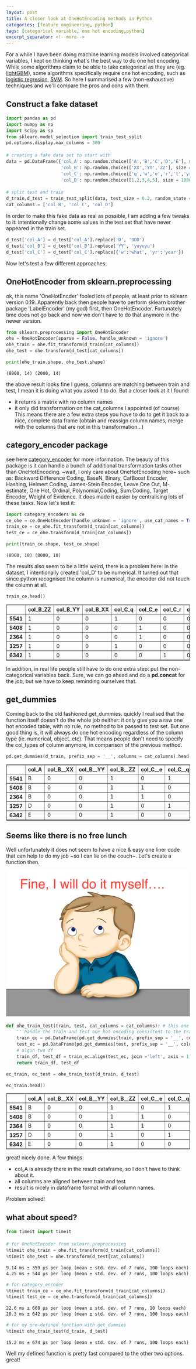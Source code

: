 ```yaml
---
layout: post
title: A closer look at OneHotEncoding methods in Python 
categories: [feature engineering, python]
tags: [categorical variable, one hot encoding,python]
excerpt_separator: <!--more-->
---
```




For a while I have been doing machine learning models involved categorical variables, I kept on thinking what's the best way to do one hot encoding. While some algorithms claim to be able to take categorical as they are (eg. [lightGBM](https://lightgbm.readthedocs.io/en/latest/)), some algorithms specifically require one hot encoding, such as [logistic regresion](https://en.wikipedia.org/wiki/Logistic_regression), [SVM](https://en.wikipedia.org/wiki/Support-vector_machine). So here I summarised a few (non-exhaustive) techniques and we'll compare the pros and cons with them. 

## Construct a fake dataset



```python
import pandas as pd
import numpy as np
import scipy as sp
from sklearn.model_selection import train_test_split
pd.options.display.max_columns = 300

# creating a fake data set to start with
data = pd.DataFrame({'col_A': np.random.choice(['A','B','C','D','E'], size = 10000), 
                     'col_B': np.random.choice(['XX','YY','ZZ'], size = 10000),
                     'col_C': np.random.choice(['q','w','e','r','t','yr'], size = 10000),
                     'col_D': np.random.choice([1,2,3,4,5], size = 10000)})

# split test and train
d_train,d_test = train_test_split(data, test_size = 0.2, random_state = 200)
cat_columns = ['col_B', 'col_C', 'col_D']
```

In order to make this fake data as real as possible, I am adding a few tweaks to it: intentionally change some values in the test set that have never appeared in the train set. 


```python
d_test['col_A'] = d_test['col_A'].replace('D', 'DDD')
d_test['col_B'] = d_test['col_B'].replace('YY', 'yuyuyu')
d_test['col_C'] = d_test['col_C'].replace({'w':'what', 'yr':'year'})
```
Now let's test a few different approaches:

## OneHotEncoder from sklearn.preprocessing

ok, this name 'OneHotEncder' fooled lots of people, at least prior to sklearn version 0.19. Apparently back then people have to perform sklearn brother package 'LabelEncoder' (my god) first, then OneHotEncoder. Fortunately time does not go back and now we don't have to do that anymore in the newer version. 



```python
from sklearn.preprocessing import OneHotEncoder 
ohe = OneHotEncoder(sparse = False, handle_unknown = 'ignore')
ohe_train = ohe.fit_transform(d_train[cat_columns])
ohe_test = ohe.transform(d_test[cat_columns])
```


```python
print(ohe_train.shape, ohe_test.shape)
```

    (8000, 14) (2000, 14)


the above result looks fine I guess, columns are matching between train and test, I mean it is doing what you asked it to do. But a closer look at it I found:
* it returns a matrix with no column names
* it only did transformation on the cat_columns I appointed (of course) 
This means there are a few extra steps you have to do to get it back to a nice, complete data frame (obtain and reassign column names, merge with the columns that are not in this transformation...) 


## category_encoder package 

see here [category_encoder](http://contrib.scikit-learn.org/categorical-encoding/index.html) for more information. 
The beauty of this package is it can handle a bunch of additional transformation tasks other than OneHotEncoding. ~wait, I only care about OneHotEncoding here~ such as: Backward Difference Coding, BaseN, Binary, CatBoost Encoder, Hashing, Helmert Coding, James-Stein Encoder, Leave One Out, M-estimate, One Hot, Ordinal, Polynomial,Coding, Sum Coding, Target Encoder, Weight of Evidence. It does made it easier by centralising lots of these tasks. Now let's test it:


```python
import category_encoders as ce
ce_ohe = ce.OneHotEncoder(handle_unknown = 'ignore', use_cat_names = True)
train_ce = ce_ohe.fit_transform(d_train[cat_columns])
test_ce = ce_ohe.transform(d_train[cat_columns])    
```


```python
print(train_ce.shape, test_ce.shape)
```

    (8000, 10) (8000, 10)


The results also seem to be a little weird, there is a problem here: 
in the dataset, I intentionally created 'col_D' to be numerical. It turned out that since python recognised the column is numerical, the encoder did not touch the column at all. 


```python
train_ce.head()
```


<table border="1" class="dataframe">
  <thead>
    <tr style="text-align: right;">
      <th></th>
      <th>col_B_ZZ</th>
      <th>col_B_YY</th>
      <th>col_B_XX</th>
      <th>col_C_q</th>
      <th>col_C_e</th>
      <th>col_C_r</th>
      <th>col_C_w</th>
      <th>col_C_t</th>
      <th>col_C_yr</th>
      <th>col_D</th>
    </tr>
  </thead>
  <tbody>
    <tr>
      <th>5541</th>
      <td>1</td>
      <td>0</td>
      <td>0</td>
      <td>1</td>
      <td>0</td>
      <td>0</td>
      <td>0</td>
      <td>0</td>
      <td>0</td>
      <td>2</td>
    </tr>
    <tr>
      <th>5408</th>
      <td>1</td>
      <td>0</td>
      <td>0</td>
      <td>0</td>
      <td>1</td>
      <td>0</td>
      <td>0</td>
      <td>0</td>
      <td>0</td>
      <td>3</td>
    </tr>
    <tr>
      <th>2364</th>
      <td>1</td>
      <td>0</td>
      <td>0</td>
      <td>0</td>
      <td>1</td>
      <td>0</td>
      <td>0</td>
      <td>0</td>
      <td>0</td>
      <td>5</td>
    </tr>
    <tr>
      <th>1257</th>
      <td>1</td>
      <td>0</td>
      <td>0</td>
      <td>1</td>
      <td>0</td>
      <td>0</td>
      <td>0</td>
      <td>0</td>
      <td>0</td>
      <td>1</td>
    </tr>
    <tr>
      <th>6342</th>
      <td>1</td>
      <td>0</td>
      <td>0</td>
      <td>0</td>
      <td>0</td>
      <td>1</td>
      <td>0</td>
      <td>0</td>
      <td>0</td>
      <td>1</td>
    </tr>
  </tbody>
</table>




In addition, in real life people still have to do one extra step: 
put the non-categorical variables back. 
Sure, we can go ahead and do a **pd.concat** for the job, but we have to keep reminding ourselves that. 

## get_dummies
Coming back to the old fashioned get_dummies. quickly I realised that the function itself doesn't do the whole job neither: it only give you a raw one hot encoded table, with no rule, no method to be passed to test set. But one good thing is, it will always do one hot encoding regardless of the column type (ie. numerical, object..etc). That means people don't need to specify the col_types of column anymore, in comparison of the previous method. 


```python
pd.get_dummies(d_train, prefix_sep = '__', columns = cat_columns).head()
```




<table border="1" class="dataframe">
  <thead>
    <tr style="text-align: right;">
      <th></th>
      <th>col_A</th>
      <th>col_B__XX</th>
      <th>col_B__YY</th>
      <th>col_B__ZZ</th>
      <th>col_C__e</th>
      <th>col_C__q</th>
      <th>col_C__r</th>
      <th>col_C__t</th>
      <th>col_C__w</th>
      <th>col_C__yr</th>
      <th>col_D__1</th>
      <th>col_D__2</th>
      <th>col_D__3</th>
      <th>col_D__4</th>
      <th>col_D__5</th>
    </tr>
  </thead>
  <tbody>
    <tr>
      <th>5541</th>
      <td>B</td>
      <td>0</td>
      <td>0</td>
      <td>1</td>
      <td>0</td>
      <td>1</td>
      <td>0</td>
      <td>0</td>
      <td>0</td>
      <td>0</td>
      <td>0</td>
      <td>1</td>
      <td>0</td>
      <td>0</td>
      <td>0</td>
    </tr>
    <tr>
      <th>5408</th>
      <td>B</td>
      <td>0</td>
      <td>0</td>
      <td>1</td>
      <td>1</td>
      <td>0</td>
      <td>0</td>
      <td>0</td>
      <td>0</td>
      <td>0</td>
      <td>0</td>
      <td>0</td>
      <td>1</td>
      <td>0</td>
      <td>0</td>
    </tr>
    <tr>
      <th>2364</th>
      <td>B</td>
      <td>0</td>
      <td>0</td>
      <td>1</td>
      <td>1</td>
      <td>0</td>
      <td>0</td>
      <td>0</td>
      <td>0</td>
      <td>0</td>
      <td>0</td>
      <td>0</td>
      <td>0</td>
      <td>0</td>
      <td>1</td>
    </tr>
    <tr>
      <th>1257</th>
      <td>D</td>
      <td>0</td>
      <td>0</td>
      <td>1</td>
      <td>0</td>
      <td>1</td>
      <td>0</td>
      <td>0</td>
      <td>0</td>
      <td>0</td>
      <td>1</td>
      <td>0</td>
      <td>0</td>
      <td>0</td>
      <td>0</td>
    </tr>
    <tr>
      <th>6342</th>
      <td>E</td>
      <td>0</td>
      <td>0</td>
      <td>1</td>
      <td>0</td>
      <td>0</td>
      <td>1</td>
      <td>0</td>
      <td>0</td>
      <td>0</td>
      <td>1</td>
      <td>0</td>
      <td>0</td>
      <td>0</td>
      <td>0</td>
    </tr>
  </tbody>
</table>




## Seems like there is no free lunch

Well unfortunately it does not seem to have a nice & easy one liner code that can help to do my job ~so I can lie on the couch~. Let's create a function then. 

![alt text](https://raw.githubusercontent.com/sojuallen/sojuallen.github.io/master/images/thinkingkid.jpg)

```python
def ohe_train_test(train, test, cat_columns = cat_columns): # this one is slightly faster
    '''handle the train and test one hot encoding consistent to the train category levels'''
    train_ec = pd.DataFrame(pd.get_dummies(train, prefix_sep = '__', columns = cat_columns)) 
    test_ec = pd.DataFrame(pd.get_dummies(test, prefix_sep = '__', columns = cat_columns))
    # algin two df
    train_df, test_df = train_ec.align(test_ec, join ='left', axis = 1, fill_value = 0)
    return train_df, test_df
```


```python
ec_train, ec_test = ohe_train_test(d_train, d_test) 
```


```python
ec_train.head()
```


<table border="1" class="dataframe">
  <thead>
    <tr style="text-align: right;">
      <th></th>
      <th>col_A</th>
      <th>col_B__XX</th>
      <th>col_B__YY</th>
      <th>col_B__ZZ</th>
      <th>col_C__e</th>
      <th>col_C__q</th>
      <th>col_C__r</th>
      <th>col_C__t</th>
      <th>col_C__w</th>
      <th>col_C__yr</th>
      <th>col_D__1</th>
      <th>col_D__2</th>
      <th>col_D__3</th>
      <th>col_D__4</th>
      <th>col_D__5</th>
    </tr>
  </thead>
  <tbody>
    <tr>
      <th>5541</th>
      <td>B</td>
      <td>0</td>
      <td>0</td>
      <td>1</td>
      <td>0</td>
      <td>1</td>
      <td>0</td>
      <td>0</td>
      <td>0</td>
      <td>0</td>
      <td>0</td>
      <td>1</td>
      <td>0</td>
      <td>0</td>
      <td>0</td>
    </tr>
    <tr>
      <th>5408</th>
      <td>B</td>
      <td>0</td>
      <td>0</td>
      <td>1</td>
      <td>1</td>
      <td>0</td>
      <td>0</td>
      <td>0</td>
      <td>0</td>
      <td>0</td>
      <td>0</td>
      <td>0</td>
      <td>1</td>
      <td>0</td>
      <td>0</td>
    </tr>
    <tr>
      <th>2364</th>
      <td>B</td>
      <td>0</td>
      <td>0</td>
      <td>1</td>
      <td>1</td>
      <td>0</td>
      <td>0</td>
      <td>0</td>
      <td>0</td>
      <td>0</td>
      <td>0</td>
      <td>0</td>
      <td>0</td>
      <td>0</td>
      <td>1</td>
    </tr>
    <tr>
      <th>1257</th>
      <td>D</td>
      <td>0</td>
      <td>0</td>
      <td>1</td>
      <td>0</td>
      <td>1</td>
      <td>0</td>
      <td>0</td>
      <td>0</td>
      <td>0</td>
      <td>1</td>
      <td>0</td>
      <td>0</td>
      <td>0</td>
      <td>0</td>
    </tr>
    <tr>
      <th>6342</th>
      <td>E</td>
      <td>0</td>
      <td>0</td>
      <td>1</td>
      <td>0</td>
      <td>0</td>
      <td>1</td>
      <td>0</td>
      <td>0</td>
      <td>0</td>
      <td>1</td>
      <td>0</td>
      <td>0</td>
      <td>0</td>
      <td>0</td>
    </tr>
  </tbody>
</table>



great! nicely done. A few things: 
* col_A is already there in the result dataframe, so I don't have to think about it.
* all columns are aligned between train and test
* result is nicely in dataframe format with all column names. 

Problem solved! 

## what about speed?


```python
from timeit import timeit

# for OneHotEncoder from sklearn.preprocessing
%timeit ohe_train = ohe.fit_transform(d_train[cat_columns])
%timeit ohe_test = ohe.transform(d_test[cat_columns])
```

    9.14 ms ± 359 µs per loop (mean ± std. dev. of 7 runs, 100 loops each)
    4.25 ms ± 544 µs per loop (mean ± std. dev. of 7 runs, 100 loops each)


```python
# for category_encoder
%timeit train_ce = ce_ohe.fit_transform(d_train[cat_columns])
%timeit test_ce = ce_ohe.transform(d_train[cat_columns])
```

    22.6 ms ± 668 µs per loop (mean ± std. dev. of 7 runs, 10 loops each)
    20.3 ms ± 642 µs per loop (mean ± std. dev. of 7 runs, 100 loops each)



```python
# for my pre-defined function with get_dummies
%timeit ohe_train_test(d_train, d_test)
```

    15.2 ms ± 674 µs per loop (mean ± std. dev. of 7 runs, 100 loops each)


Well my defined function is pretty fast compared to the other two options. great! 

